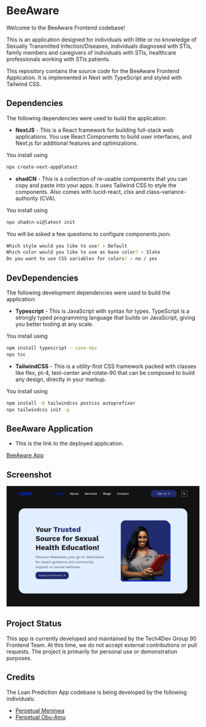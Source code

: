 # BeeAware

Welcome to the BeeAware Frontend codebase!

This is an application designed for individuals with little or no knowledge of Sexually Transmitted Infection/Diseases, individuals diagnosed with STIs, family members and caregivers of individuals with STIs, healthcare professionals working with STIs patients.

This repository contains the source code for the BeeAware Frontend Application. It is implemented in Next with TypeScript and styled with Tailwind CSS.

## Dependencies

The following dependencies were used to build the application:

- **NextJS** - This is a React framework for building full-stack web applications. You use React Components to build user interfaces, and Next.js for additional features and optimizations.

You install using

```bash
npx create-next-app@latest
```

- **shadCN** - This is a collection of re-usable components that you can copy and paste into your apps. It uses Tailwind CSS to style the components. Also comes with lucid-react, clsx and class-variance-authority (CVA).

You install using

```bash
npx shadcn-ui@latest init
```

You will be asked a few questions to configure components.json:

```bash
Which style would you like to use? › Default
Which color would you like to use as base color? › Slate
Do you want to use CSS variables for colors? › no / yes

```

## DevDependencies

The following development dependencies were used to build the application:

- **Typescript** - This is JavaScript with syntax for types. TypeScript is a strongly typed programming language that builds on JavaScript, giving you better tooling at any scale.

You install using

```bash
npm install typescript --save-dev
npx tsc
```

- **TailwindCSS** - This is a utility-first CSS framework packed with classes like flex, pt-4, text-center and rotate-90 that can be composed to build any design, directly in your markup.

You install using

```bash
npm install -D tailwindcss postcss autoprefixer
npx tailwindcss init -p
```


## BeeAware Application

- This is the link to the deployed application. 

[BeeAware App](https://bee-aware.vercel.app/)

## Screenshot

![Screenshot of BeeAware App](./public/beeaware_ss.png)

## Project Status

This app is currently developed and maintained by the Tech4Dev Group 90 Frontend Team. At this time, we do not accept external contributions or pull requests. The project is primarily for personal use or demonstration purposes.

## Credits

The Loan Prediction App codebase is being developed by the following individuals:

- [Perpetual Meninwa](https://github.com/Perpy-del)
- [Perpetual Obu-Amu](https://github.com/Perpetual25)
